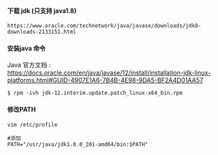 #### 下载 jdk (只支持 java1.8)


```
https://www.oracle.com/technetwork/java/javase/downloads/jdk8-downloads-2133151.html
```



#### 安装java 命令

Java 官方文档 : https://docs.oracle.com/en/java/javase/12/install/installation-jdk-linux-platforms.html#GUID-4907E1A6-7B4B-4E98-9DA5-BF2A4D01AA57

```shell
$ rpm -ivh jdk-12.interim.update.patch_linux-x64_bin.rpm
```



#### 修改PATH

```shell
vim /etc/profile

#添加
PATH="/usr/java/jdk1.8.0_201-amd64/bin:$PATH"

```



